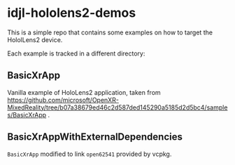 # idjl-hololens2-demos

This is a simple repo that contains some examples on how to target the HololLens2 device.

Each example is tracked in a different directory:

## BasicXrApp

Vanilla example of HoloLens2 application, taken from https://github.com/microsoft/OpenXR-MixedReality/tree/b07a38679ed46c2d587ded145290a5185d2d5bc4/samples/BasicXrApp .

## BasicXrAppWithExternalDependencies

`BasicXrApp` modified to link `open62541` provided by vcpkg.
